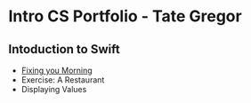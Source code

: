 # Intro CS Portfolio - Tate Gregor
## Intoduction to Swift
* [Fixing you Morning]()
* Exercise: A Restaurant
* Displaying Values 
